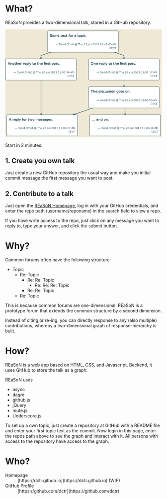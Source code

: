 # What?

REaSoN provides a two-dimensional talk, stored in a GitHub repository.

![Demo Screenshot](/images/screenshot.png "Demo Screenshot")

Start in 2 minutes:

## 1. Create you own talk

Just create a new GitHub repository the usual way and make you initial commit message the first message you want to post.

## 2. Contribute to a talk

Just open the [REaSoN Homepage](http://dctr.github.io/reason "REaSoN Homepage"), log in with your GitHub credentials, and enter the repo path (username/reponame) in the search field to view a repo.

If you have write access to the repo, just click on any message you want to reply to, type your answer, and click the submit button.

# Why?

Common forums often have the following structure:

-   Topic
    -   Re: Topic
        -   Re: Re: Topic
            -   Re: Re: Re: Topic
        -   Re: Re: Topic
    -   Re: Topic

This is because common forums are one-dimensional. REaSoN is a prototype forum that extends the common structure by a second dimension.

Instead of citing or re-ing, you can directly response to any (also multiple) contributions, whereby a two-dimensional graph of response-hierarchy is built.

# How?

REaSoN is a web app based on HTML, CSS, and Javascript. Backend, it uses GitHub to store the talk as a graph.

REaSoN uses
- async
- dagre
- github.js
- jQuery
- mute.js
- Underscore.js

To set up a own topic, just create a repository at GitHub with a README file and enter your first topic text as the commit. Now login in this page, enter the repos path above to see the graph and interact with it. All persons with access to the repository have access to the graph.

# Who?

<dl>
  <dt>Homepage</dt><dd>[https://dctr.github.io](https://dctr.github.io) (WIP)</dd>
  <dt>GitHub Profile</dt><dd>[https://github.com/dctr](https://github.com/dctr)</dd>
</dl>